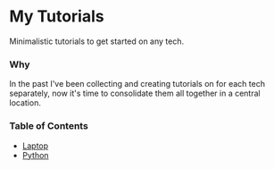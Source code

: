 # My Tutorials

Minimalistic tutorials to get started on any tech.

### Why

In the past I've been collecting and creating tutorials on for each tech separately, now it's time to consolidate them all together in a central location.

### Table of Contents

* [Laptop](laptop/README.md)
* [Python](python/README.md)